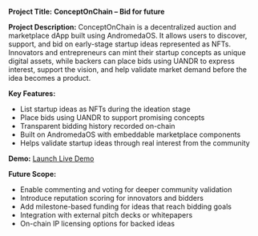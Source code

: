 **Project Title:**
**ConceptOnChain – Bid for future**

**Project Description:**
ConceptOnChain is a decentralized auction and marketplace dApp built using AndromedaOS. It allows users to discover, support, and bid on early-stage startup ideas represented as NFTs. Innovators and entrepreneurs can mint their startup concepts as unique digital assets, while backers can place bids using UANDR to express interest, support the vision, and help validate market demand before the idea becomes a product.

**Key Features:**

* List startup ideas as NFTs during the ideation stage
* Place bids using UANDR to support promising concepts
* Transparent bidding history recorded on-chain
* Built on AndromedaOS with embeddable marketplace components
* Helps validate startup ideas through real interest from the community

**Demo:**
[Launch Live Demo](https://embeddables.testnet.andromedaprotocol.io/galileo-4/coc-marketplace)

**Future Scope:**

* Enable commenting and voting for deeper community validation
* Introduce reputation scoring for innovators and bidders
* Add milestone-based funding for ideas that reach bidding goals
* Integration with external pitch decks or whitepapers
* On-chain IP licensing options for backed ideas
